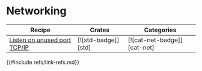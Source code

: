# Networking

| Recipe | Crates | Categories |
|--------|--------|------------|
| [Listen on unused port TCP/IP][ex-random-port-tcp] | [![std-badge]][std] | [![cat-net-badge]][cat-net] |

[ex-random-port-tcp]: net/server.md#listen-on-unused-port-tcpip
{{#include refs/link-refs.md}}
